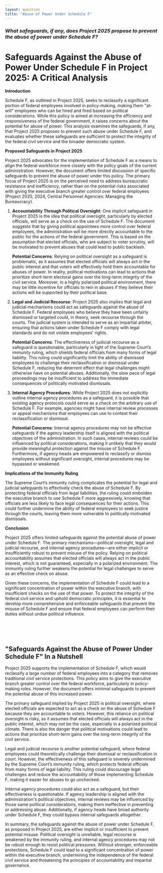 ```yaml
---
layout: question
title: "Abuse of Power Under Schedule F"
---
```


### *What safeguards, if any, does Project 2025 propose to prevent the abuse of power under Schedule F?*


# Safeguards Against the Abuse of Power Under Schedule F in Project 2025: A Critical Analysis

**Introduction**

Schedule F, as outlined in Project 2025, seeks to reclassify a significant portion of federal employees involved in policy-making, making them "at-will" employees who can be hired and fired based on political considerations. While this policy is aimed at increasing the efficiency and responsiveness of the federal government, it raises concerns about the potential for abuse of power. This analysis examines the safeguards, if any, that Project 2025 proposes to prevent such abuse under Schedule F, and evaluates whether these safeguards are sufficient to protect the integrity of the federal civil service and the broader democratic system.

**Proposed Safeguards in Project 2025**

Project 2025 advocates for the implementation of Schedule F as a means to align the federal workforce more closely with the policy goals of the current administration. However, the document offers limited discussion of specific safeguards to prevent the abuse of power under this policy. The primary focus of Project 2025 is on the perceived need to address bureaucratic resistance and inefficiency, rather than on the potential risks associated with giving the executive branch greater control over federal employees (Project 2025, 2024, Central Personnel Agencies: Managing the Bureaucracy).

1. **Accountability Through Political Oversight**: One implicit safeguard in Project 2025 is the idea that political oversight, particularly by elected officials, will serve as a check on the use of Schedule F. The document suggests that by giving political appointees more control over federal employees, the administration will be more directly accountable to the public for the actions of the federal government. This is based on the assumption that elected officials, who are subject to voter scrutiny, will be motivated to prevent abuses that could lead to public backlash.

   **Potential Concerns**: Relying on political oversight as a safeguard is problematic, as it assumes that elected officials will always act in the public interest and that voters will effectively hold them accountable for abuses of power. In reality, political motivations can lead to actions that prioritize short-term electoral gains over the long-term integrity of the civil service. Moreover, in a highly polarized political environment, there may be little incentive for officials to rein in abuses if they believe their actions will be supported by their political base.

2. **Legal and Judicial Recourse**: Project 2025 also implies that legal and judicial mechanisms could act as safeguards against the abuse of Schedule F. Federal employees who believe they have been unfairly dismissed or targeted could, in theory, seek recourse through the courts. The judicial system is intended to serve as an impartial arbiter, ensuring that actions taken under Schedule F comply with legal standards and do not violate employees' rights.

   **Potential Concerns**: The effectiveness of judicial recourse as a safeguard is questionable, particularly in light of the Supreme Court’s immunity ruling, which shields federal officials from many forms of legal liability. This ruling could significantly limit the ability of dismissed employees to challenge their reclassification or dismissal under Schedule F, reducing the deterrent effect that legal challenges might otherwise have on potential abuses. Additionally, the slow pace of legal proceedings may be insufficient to address the immediate consequences of politically motivated dismissals.

3. **Internal Agency Procedures**: While Project 2025 does not explicitly outline internal agency procedures as a safeguard, it is possible that existing agency protocols could serve as a check on the arbitrary use of Schedule F. For example, agencies might have internal review processes or appeal mechanisms that employees can use to contest their reclassification or dismissal.

   **Potential Concerns**: Internal agency procedures may not be effective safeguards if the agency leadership itself is aligned with the political objectives of the administration. In such cases, internal reviews could be influenced by political considerations, making it unlikely that they would provide meaningful protection against the misuse of Schedule F. Furthermore, if agency heads are empowered to reclassify or dismiss employees without significant oversight, internal procedures may be bypassed or weakened.

**Implications of the Immunity Ruling**

The Supreme Court’s immunity ruling complicates the potential for legal and judicial safeguards to effectively check the abuse of Schedule F. By protecting federal officials from legal liabilities, the ruling could embolden the executive branch to use Schedule F more aggressively, knowing that officials are less likely to face legal consequences for their actions. This could further undermine the ability of federal employees to seek justice through the courts, leaving them more vulnerable to politically motivated dismissals.

**Conclusion**

Project 2025 offers limited safeguards against the potential abuse of power under Schedule F. The primary mechanisms—political oversight, legal and judicial recourse, and internal agency procedures—are either implicit or insufficiently robust to prevent misuse of the policy. Relying on political accountability assumes that elected officials will always act in the public interest, which is not guaranteed, especially in a polarized environment. The immunity ruling further weakens the potential for legal challenges to serve as an effective check on abuse.

Given these concerns, the implementation of Schedule F could lead to a significant concentration of power within the executive branch, with insufficient checks on the use of that power. To protect the integrity of the federal civil service and uphold democratic principles, it is essential to develop more comprehensive and enforceable safeguards that prevent the misuse of Schedule F and ensure that federal employees can perform their duties without undue political influence.

<br><br><br>

## <span id="nutshell">"Safeguards Against the Abuse of Power Under Schedule F" In a Nutshell</span>

Project 2025 supports the implementation of Schedule F, which would reclassify a large number of federal employees into a category that removes traditional civil service protections. This policy aims to give the executive branch greater control over the federal workforce, particularly in policy-making roles. However, the document offers minimal safeguards to prevent the potential abuse of this increased power.

The primary safeguard implied by Project 2025 is political oversight, where elected officials are expected to act as a check on the abuse of Schedule F because they are accountable to voters. However, this reliance on political oversight is risky, as it assumes that elected officials will always act in the public interest, which may not be the case, especially in a polarized political climate. There is also the danger that political motivations could lead to actions that prioritize short-term gains over the long-term integrity of the civil service.

Legal and judicial recourse is another potential safeguard, where federal employees could theoretically challenge their dismissal or reclassification in court. However, the effectiveness of this safeguard is severely undermined by the Supreme Court’s immunity ruling, which protects federal officials from many forms of legal liability. This ruling could discourage legal challenges and reduce the accountability of those implementing Schedule F, making it easier for abuses to go unchecked.

Internal agency procedures could also act as a safeguard, but their effectiveness is questionable. If agency leadership is aligned with the administration's political objectives, internal reviews may be influenced by those same political considerations, making them ineffective in preventing or addressing abuse. Additionally, if agency heads have broad authority under Schedule F, they could bypass internal safeguards altogether.

In summary, the safeguards against the abuse of power under Schedule F, as proposed in Project 2025, are either implicit or insufficient to prevent potential misuse. Political oversight is unreliable, legal recourse is weakened by the immunity ruling, and internal agency procedures may not be robust enough to resist political pressures. Without stronger, enforceable protections, Schedule F could lead to a significant concentration of power within the executive branch, undermining the independence of the federal civil service and threatening the principles of accountability and impartial governance.
